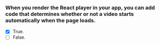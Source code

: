 ### When you render the React player in your app, you can add code that determines whether or not a video starts automatically when the page loads.

- [x] True.
- [ ] False.
